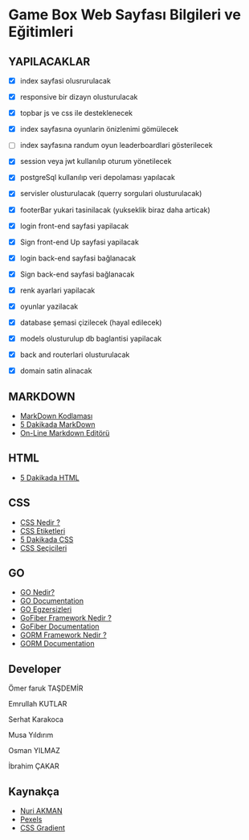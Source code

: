 # Game Box Web Sayfası Bilgileri ve Eğitimleri

## YAPILACAKLAR

- [x] index sayfasi olusrurulacak
- [x] responsive bir dizayn olusturulacak
- [x] topbar js ve css ile desteklenecek
- [x] index sayfasına oyunlarin önizlenimi gömülecek
- [ ] index sayfasına randum oyun leaderboardlari gösterilecek
- [x] session veya jwt kullanılıp oturum yönetilecek
- [x] postgreSql kullanılıp veri depolaması yapılacak
- [x] servisler olusturulacak (querry sorgulari olusturulacak) 
- [x] footerBar yukari tasinilacak (yukseklik biraz daha articak)
- [x] login front-end sayfasi yapilacak
- [x] Sign front-end Up sayfasi yapilacak
- [x] login back-end sayfasi bağlanacak
- [x] Sign back-end sayfasi bağlanacak
- [x] renk ayarlari yapilacak
- [x] oyunlar yazilacak
- [x] database şemasi çizilecek (hayal edilecek)
- [x] models olusturulup db baglantisi yapilacak
- [x] back and routerlari olusturulacak
- [x] domain satin alinacak


## MARKDOWN

- [MarkDown Kodlaması](./konular/markdown.kodlama.md)
- [5 Dakikada MarkDown](https://learnxinyminutes.com/docs/tr-tr/markdown-tr/)
- [On-Line Markdown Editörü](https://stackedit.io/)

## HTML

- [5 Dakikada HTML](https://learnxinyminutes.com/docs/tr-tr/html-tr/)

## CSS

- [CSS Nedir ?](./konular/ornek.css.md)
- [CSS Etiketleri](./konular/etiketler.css.md)
- [5 Dakikada CSS](https://learnxinyminutes.com/docs/tr-tr/css-tr/)
- [CSS Seçicileri](./konular/seciciler.css.md)

## GO

- [GO Nedir?](https://golang.org/)
- [GO Documentation](https://golang.org/doc/)
- [GO Egzersizleri](https://gobyexample.com/)
- [GoFiber Framework Nedir ?](https://gofiber.io/)
- [GoFiber Documentation](https://docs.gofiber.io/)
- [GORM Framework Nedir ?](https://gorm.io/index.html)
- [GORM Documentation](https://gorm.io/docs/)

## Developer

Ömer faruk TAŞDEMİR

Emrullah KUTLAR

Serhat Karakoca

Musa Yıldırım

Osman YILMAZ

İbrahim ÇAKAR

## Kaynakça

- [Nuri AKMAN](https://github.com/nuriakman/PHP-Egitimi)
- [Pexels](https://pexels.com)
- [CSS Gradient](https://cssgradient.io/)
